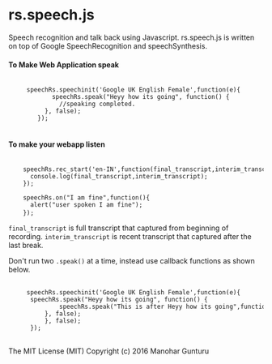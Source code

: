 # rs.speech.js
Speech recognition and talk back using Javascript.
rs.speech.js is written on top of Google SpeechRecognition and speechSynthesis.


<h4>To Make Web Application speak</h4>

 <pre> <code style="white-space: pre;">
     speechRs.speechinit('Google UK English Female',function(e){
	        speechRs.speak("Heyy how its going", function() {
              //speaking completed.
          }, false);	  
	    });
  </code> </pre>
  
  <h4>To make your webapp listen</h4>
  
  <pre> <code style="white-space: pre;">
    speechRs.rec_start('en-IN',function(final_transcript,interim_transcript){
      console.log(final_transcript,interim_transcript);
    });
   
    speechRs.on("I am fine",function(){	
      alert("user spoken I am fine");
    });</code> </pre>
  
  <code>final_transcript</code> is full transcript that captured from beginning of recording. <code>interim_transcript</code> is recent transcript that captured after the last break.
  
  Don't run two <code>.speak()</code> at a time, instead use callback functions as shown below.
  
  <pre> <code style="white-space: pre;">
     speechRs.speechinit('Google UK English Female',function(e){
	  speechRs.speak("Heyy how its going", function() {
              speechRs.speak("This is after Heyy how its going",function(e) {	  
	      }, false); 
          }, false);	   
      });
  </code> </pre>
  
  The MIT License (MIT)
  Copyright (c) 2016 Manohar Gunturu
